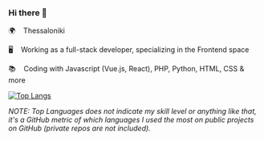 ### Hi there 👋  
    
🌍 &nbsp;&nbsp; Thessaloniki                
   
🖥️ &nbsp;&nbsp; Working as a full-stack developer, specializing in the Frontend space        
     
📚 &nbsp;&nbsp; Coding with Javascript (Vue.js, React), PHP, Python, HTML, CSS & more    

[![Top Langs](https://github-readme-stats.vercel.app/api/top-langs/?username=siderisng&count_private=true&include_all_commits=true&show_icons=true&theme=bear&layout=compact&langs_count=7)](https://github.com/anuraghazra/github-readme-stats)

_NOTE: Top Languages does not indicate my skill level or anything like that, it's a GitHub metric of which languages I used the most on public projects on GitHub (private repos are not included)._   
 
